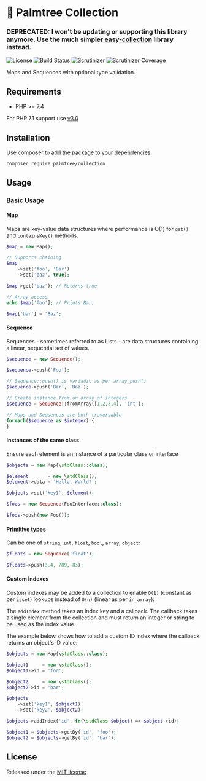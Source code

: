 # :palm_tree: Palmtree Collection

### DEPRECATED: I won't be updating or supporting this library anymore. Use the much simpler [easy-collection](https://github.com/palmtreephp/easy-collection) library instead.

[![License](http://img.shields.io/packagist/l/palmtree/collection.svg)](LICENSE)
[![Build Status](https://scrutinizer-ci.com/g/palmtreephp/collection/badges/build.png?b=master)](https://scrutinizer-ci.com/g/palmtreephp/collection/build-status/master)
[![Scrutinizer](https://img.shields.io/scrutinizer/g/palmtreephp/collection.svg)](https://scrutinizer-ci.com/g/palmtreephp/collection/)
[![Scrutinizer Coverage](https://img.shields.io/scrutinizer/coverage/g/palmtreephp/collection.svg)](https://scrutinizer-ci.com/g/palmtreephp/collection/)

Maps and Sequences with optional type validation.

## Requirements
* PHP >= 7.4

For PHP 7.1 support use [v3.0](https://github.com/palmtreephp/collection/tree/v3.0.0)

## Installation

Use composer to add the package to your dependencies:
```bash
composer require palmtree/collection
```

## Usage

### Basic Usage

#### Map

Maps are key-value data structures where performance is O(1) for `get()` and `containsKey()` methods.

```php
$map = new Map();

// Supports chaining
$map
    ->set('foo', 'Bar')
    ->set('baz', true);

$map->get('baz'); // Returns true

// Array access
echo $map['foo']; // Prints Bar;

$map['bar'] = 'Baz';
```

#### Sequence

Sequences - sometimes referred to as Lists - are data structures containing a linear, sequential set of values.

```php
$sequence = new Sequence();

$sequence->push('Foo');

// Sequence::push() is variadic as per array_push()
$sequence->push('Bar', 'Baz');

// Create instance from an array of integers
$sequence = Sequence::fromArray([1,2,3,4], 'int');

// Maps and Sequences are both traversable
foreach($sequence as $integer) {
}
```

#### Instances of the same class

Ensure each element is an instance of a particular class or interface

```php
$objects = new Map(\stdClass::class);

$element       = new \stdClass();
$element->data = 'Hello, World!';

$objects->set('key1', $element);
```

```php
$foos = new Sequence(FooInterface::class);

$foos->push(new Foo());
```

#### Primitive types

Can be one of `string`, `int`, `float`, `bool`, `array`, `object`:

```php
$floats = new Sequence('float');

$floats->push(3.4, 789, 83);
```

#### Custom Indexes

Custom indexes may be added to a collection to enable `O(1)` (constant as per `isset`) lookups instead of `O(n)` (linear as per `in_array`):

The `addIndex` method takes an index key and a callback. The callback takes a single element from the collection and must
return an integer or string to be used as the index value.

The example below shows how to add a custom ID index where the callback returns an object's ID value:

```php
$objects = new Map(\stdClass::class);

$object1     = new \stdClass();
$object1->id = 'foo';

$object2     = new \stdClass();
$object2->id = 'bar';

$objects
    ->set('key1', $object1)
    ->set('key2', $object2);

$objects->addIndex('id', fn(\stdClass $object) => $object->id);

$object1 = $objects->getBy('id', 'foo');
$object2 = $objects->getBy('id', 'bar');
```

## License

Released under the [MIT license](LICENSE)
